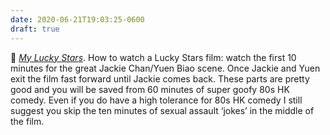 ```yaml
---
date: 2020-06-21T19:03:25-0600
draft: true
---
```




🎥 [_My Lucky Stars_](https://www.imdb.com/title/tt0089177/). How to watch a Lucky Stars film: watch the first 10 minutes for the great Jackie Chan/Yuen Biao scene. Once Jackie and Yuen exit the film fast forward until Jackie comes back. These parts are pretty good and you will be saved from 60 minutes of super goofy 80s HK comedy. Even if you do have a high tolerance for 80s HK comedy I still suggest you skip the ten minutes of sexual assault ‘jokes’ in the middle of the film.



